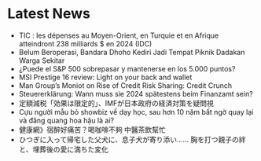 # Latest News
-  TIC : les dépenses au Moyen-Orient, en Turquie et en Afrique atteindront 238 milliards $ en 2024 (IDC)
-  Belum Beroperasi, Bandara Dhoho Kediri Jadi Tempat Piknik Dadakan Warga Sekitar
-  ¿Puede el S&P 500 sobrepasar y mantenerse en los 5.000 puntos?
-  MSI Prestige 16 review: Light on your back and wallet
-  Man Group’s Moniot on Rise of Credit Risk Sharing: Credit Crunch
-  Steuererklärung: Wann muss sie 2024 spätestens beim Finanzamt sein?
-  定額減税「効果は限定的」、IMFが日本政府の経済対策を疑問視
-  Cựu người mẫu bỏ showbiz về dạy học, sau hơn 10 năm bất ngờ quay lại và đăng quang hoa hậu là ai?
-  健康網》宿醉好痛苦？喝咖啡不夠 中醫茶飲幫忙
-  ひつぎに入って帰宅した父犬に、息子犬が寄り添い…… 胸を打つ親子の絆と、埋葬後の愛に満ちた変化
